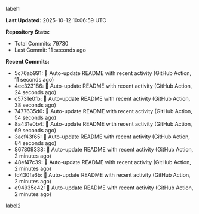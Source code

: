 
label1 
<!-- ACTIVITY_START -->
**Last Updated:** 2025-10-12 10:06:59 UTC

**Repository Stats:**
- Total Commits: 79730
- Last Commit: 11 seconds ago

**Recent Commits:**
- 5c76ab991: 🤖 Auto-update README with recent activity (GitHub Action, 11 seconds ago)
- 4ec323186: 🤖 Auto-update README with recent activity (GitHub Action, 24 seconds ago)
- c5731e0fb: 🤖 Auto-update README with recent activity (GitHub Action, 38 seconds ago)
- 7477635d6: 🤖 Auto-update README with recent activity (GitHub Action, 54 seconds ago)
- 8a431e0b4: 🤖 Auto-update README with recent activity (GitHub Action, 69 seconds ago)
- 3acf43f65: 🤖 Auto-update README with recent activity (GitHub Action, 84 seconds ago)
- 867809338: 🤖 Auto-update README with recent activity (GitHub Action, 2 minutes ago)
- 48ef47c39: 🤖 Auto-update README with recent activity (GitHub Action, 2 minutes ago)
- fd430fa6b: 🤖 Auto-update README with recent activity (GitHub Action, 2 minutes ago)
- e94935e42: 🤖 Auto-update README with recent activity (GitHub Action, 2 minutes ago)
<!-- ACTIVITY_END -->

label2
